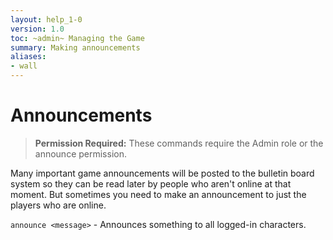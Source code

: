 ```yaml
---
layout: help_1-0
version: 1.0
toc: ~admin~ Managing the Game
summary: Making announcements
aliases:
- wall
---
```

# Announcements

> **Permission Required:** These commands require the Admin role or the announce permission.

Many important game announcements will be posted to the bulletin board system so they can be read later by people who aren't online at that moment.  But sometimes you need to make an announcement to just the players who are online.

`announce <message>` - Announces something to all logged-in characters.
